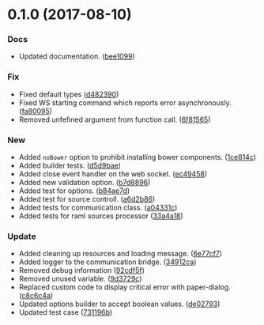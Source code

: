 <a name="0.1.0"></a>
# 0.1.0 (2017-08-10)


### Docs

* Updated documentation. ([bee1099](https://github.com/mulesoft-labs/api-console-dev-preview/commit/bee1099))

### Fix

* Fixed default types ([d482390](https://github.com/mulesoft-labs/api-console-dev-preview/commit/d482390))
* Fixed WS starting command which reports error asynchronously. ([fa80095](https://github.com/mulesoft-labs/api-console-dev-preview/commit/fa80095))
* Removed unfefined argument from function call. ([6f81565](https://github.com/mulesoft-labs/api-console-dev-preview/commit/6f81565))

### New

* Added `noBower` option to prohibit installing bower components. ([1ce814c](https://github.com/mulesoft-labs/api-console-dev-preview/commit/1ce814c))
* Added builder tests. ([d5d9bae](https://github.com/mulesoft-labs/api-console-dev-preview/commit/d5d9bae))
* Added close event handler on the web socket. ([ec49458](https://github.com/mulesoft-labs/api-console-dev-preview/commit/ec49458))
* Added new validation option. ([b7d8896](https://github.com/mulesoft-labs/api-console-dev-preview/commit/b7d8896))
* Added test for options. ([b84ae7d](https://github.com/mulesoft-labs/api-console-dev-preview/commit/b84ae7d))
* Added test for source controll. ([a6d2b86](https://github.com/mulesoft-labs/api-console-dev-preview/commit/a6d2b86))
* Added tests for communication class. ([a04331c](https://github.com/mulesoft-labs/api-console-dev-preview/commit/a04331c))
* Added tests for raml sources processor ([33a4a18](https://github.com/mulesoft-labs/api-console-dev-preview/commit/33a4a18))

### Update

* Added cleaning up resources and loading message. ([6e77cf7](https://github.com/mulesoft-labs/api-console-dev-preview/commit/6e77cf7))
* Added logger to the communication bridge. ([34912ca](https://github.com/mulesoft-labs/api-console-dev-preview/commit/34912ca))
* Removed debug information ([92cdf5f](https://github.com/mulesoft-labs/api-console-dev-preview/commit/92cdf5f))
* Removed unused variable. ([9d3729c](https://github.com/mulesoft-labs/api-console-dev-preview/commit/9d3729c))
* Replaced custom code to display critical error with paper-dialog. ([c8c6c4a](https://github.com/mulesoft-labs/api-console-dev-preview/commit/c8c6c4a))
* Updated options builder to accept boolean values. ([de02793](https://github.com/mulesoft-labs/api-console-dev-preview/commit/de02793))
* Updated test case ([731196b](https://github.com/mulesoft-labs/api-console-dev-preview/commit/731196b))

